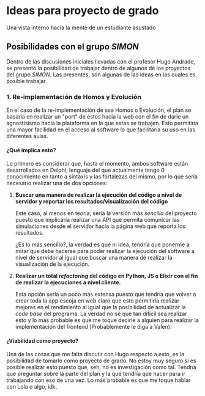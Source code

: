 # **Ideas para proyecto de grado** 
Una vista interno hacia la mente de un estudiante asustado

## **Posibilidades con el grupo _SIMON_**
Dentro de las discusiones iniciales llevadas con el profesor Hugo Andrade, se presentó la posibilidad de trabajar dentro de algunos de los proyectos del grupo _SIMON_. Las presentes, son algunas de las ideas en las cuales es posible trabajar.

### 1. **Re-implementación de Homos y Evolución**
En el caso de la re-implementación de sea Homos o Evolución, el plan se basaría en realizar un "port" de estos hacia la web con el fin de darle un agnostisismo hacia la plataforma en la que estas se trabajen. Esto permitiría una mayor facilidad en el acceso al software lo que facilitaría su uso en las diferentes aulas.

#### **¿Qué implica esto?**

Lo primero es considerar que, hasta el momento, ambos software están desarrollados en Delphi, lenguaje del que actualmente tengo 0 conocimiento en tanto a sintaxis y las fortalezas del mismo, por lo que sería necesario realizar una de dos opciones:
 
1. **Buscar una manera de realizar la ejecución del código a nivel de servidor y reportar los resultados/visualización del código**
    
    Este caso, al menos en teoría, sería la versión más _sencilla_ del proyecto puesto que implicaría realizar una API que permita comunicar las simulaciones desde el servidor hacia la página web que reporta los resultados.
    
    ¿Es lo más sencillo?, la verdad es que ni idea, tendría que ponerme a mirar que debe hacerse para poder realizar la ejecución del software a nivel de servidor al igual que buscar una manera de realizar la visualización de la ejecución.

2. **Realizar un total _refactoring_ del código en Python, JS o Elixir con el fin de realizar la ejecuciones a nivel cliente.**

    Esta opción sería un poco más extensa puesto que tendría que volver a crear toda la app escoja en web claro que esto permitiría realizar mejoras en el rendimiento al igual que la posibilidad de actualizar la _code base_ del programa. La verdad no sé que tan difícil sea realizar esto y lo más probable es que me toque decirle a alguien para realizar la implementación del frontend (Probablemente le diga a Valen).

#### **¿Viabilidad como proyecto?**

Una de las cosas que me falta discutir con Hugo respecto a esto, es la posibilidad de tomarlo como proyecto de grado. No estoy muy seguro si es posible realizar esto puesto que, seh, no es investigación como tal. Tendría que preguntar sobre la parte del plan y la qué tendría que hacer para ir trabajando con eso de una vez. Lo más probable es que me toque hablar con Lola o algo, idk.